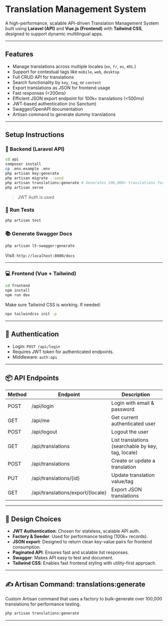 # Translation Management System

A high-performance, scalable API-driven Translation Management System built using **Laravel (API)** and **Vue.js (Frontend)** with **Tailwind CSS**, designed to support dynamic multilingual apps.

---

## Features

- Manage translations across multiple locales (`en`, `fr`, `es`, etc.)
- Support for contextual tags like `mobile`, `web`, `desktop`
- Full CRUD API for translations
- Search functionality by `key`, `tag`, or `content`
- Export translations as JSON for frontend usage
- Fast responses (<200ms)
- Efficient JSON export endpoint for 100k+ translations (<500ms)
- JWT-based authentication (no Sanctum)
- Swagger/OpenAPI documentation
- Artisan command to generate dummy translations

---


## Setup Instructions

### 🔧 Backend (Laravel API)

```bash
cd api
composer install
cp .env.example .env
php artisan key:generate
php artisan migrate --seed
php artisan translations:generate # Generates 100,000+ translations for testing
php artisan serve
```

> JWT Auth is used

### 🧪 Run Tests
```bash
php artisan test
```

### 📚 Generate Swagger Docs
```bash
php artisan l5-swagger:generate
```
Visit: `http://localhost:8000/docs`

---

### 💻 Frontend (Vue + Tailwind)

```bash
cd frontend
npm install
npm run dev
```

Make sure Tailwind CSS is working. If needed:
```bash
npx tailwindcss init -p
```

---

## 🔐 Authentication
- Login: `POST /api/login`
- Requires JWT token for authenticated endpoints.
- Middleware: `auth:api`

---

## 📦 API Endpoints

| Method | Endpoint | Description |
|--------|----------|-------------|
| POST   | /api/login | Login with email & password |
| GET    | /api/me    | Get current authenticated user |
| POST   | /api/logout | Logout the user |
| GET    | /api/translations | List translations (searchable by key, tag, locale) |
| POST   | /api/translations | Create or update a translation |
| PUT    | /api/translations/{id} | Update translation value/tag |
| GET    | /api/translations/export/{locale} | Export JSON translations |

---

## 🧠 Design Choices

- **JWT Authentication**: Chosen for stateless, scalable API auth.
- **Factory & Seeder**: Used for performance testing (100k+ records).
- **JSON export**: Designed to return clean key-value pairs for frontend consumption.
- **Paginated API**: Ensures fast and scalable list responses.
- **Swagger**: Makes API easy to test and document.
- **Tailwind CSS**: Enables fast frontend styling with utility-first approach.

---

## ✍️ Artisan Command: translations:generate

Custom Artisan command that uses a factory to bulk-generate over 100,000 translations for performance testing.

```bash
php artisan translations:generate
```

---
